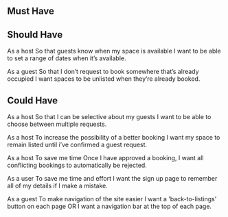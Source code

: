 Must Have
----------

<!-- As a user
So that I can see a personalised page
I want to be able to sign up. -->

<!-- As a user
So that my data is secure
I want to be able to sign in.

As a user
So that my data is secure
I want to be able to sign out. -->

<!-- As a host
So that i can attract possible tenant
I want to be able to list a space.

As a host
So that guests know how much a space is
I want to be able to add a price per night to my space. -->

<!-- As a guest
So that I can stay in a space
I want to be able to book any space for one night. -->

<!-- As a guest
So that I don't get awkward sleeping arrangements
I want spaces to be bookable by only one user at a time. -->

Should Have
-----------

<!-- As a host
So that I can advertise all of my places
I want to be able to list multiple spaces. -->

As a host
So that guests know when my space is available
I want to be able to set a range of dates when it’s available.

As a guest
So that I don’t request to book somewhere that’s already occupied
I want spaces to be unlisted when they’re already booked.

<!-- As a guest
So that I can express interest in a space
I want to be able to request to hire any space for one night. -->

<!-- As a host
So that I can receive a guest
I want to be able to approve a booking request. -->

<!-- As a host
So that I can keep track of my places
I want to be able to see a list of all my places. -->

<!-- As a host
So that I can keep track of requests I've received
I want to be able to see a list of the bookings I've received (both pending and confirmed). -->

<!-- As a guest
So that I can keep track of requests I've sent
I want to be able to see a list of the bookings I've made (both pending and confirmed). -->

Could Have
----------

<!-- As a host
So that I can easily distinguish between my listed places
I want to be able to name my different spaces.

As a host
So that I can attract guests
I want to be able to add a description to my space. -->

As a host
So that I can be selective about my guests
I want to be able to choose between multiple requests.

As a host
To increase the possibility of a better booking
I want my space to remain listed until i’ve confirmed a guest request.

As a host
To save me time
Once I have approved a booking, I want all conflicting bookings to automatically be rejected.

As a user
To save me time and effort
I want the sign up page to remember all of my details if I make a mistake.

As a guest
To make navigation of the site easier
I want a 'back-to-listings' button on each page    OR    I want a navigation bar at the top of each page.
